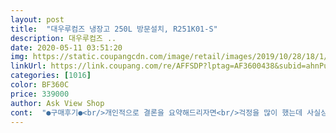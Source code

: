 ```yaml
---
layout: post 
title:  "대우루컴즈 냉장고 250L 방문설치, R251K01-S" 
description: 대우루컴즈 ..
date: 2020-05-11 03:51:20 
img: https://static.coupangcdn.com/image/retail/images/2019/10/28/18/1/70ef15ea-cae5-4771-a91f-f772fb9642db.jpg 
linkUrl: https://link.coupang.com/re/AFFSDP?lptag=AF3600438&subid=ahnPublicAsk&pageKey=326847544&itemId=1046061701&vendorItemId=5508461435&traceid=V0-113-5c2aed020810c9ef 
categories: [1016] 
color: BF360C 
price: 339000 
author: Ask View Shop 
cont:  "●구매후기●<br/>개인적으로 결론을 요약해드리자면<br/>걱정을 많이 했는데 사실상 직접 받아보고 나니 그런 건 거의 없었습니다.<br/><br/>구매후기 글에 보면 성애도 많이 쌓이고, 소음도 심하고, 별로 좋지 않다는 의견이 많아서<br/>그리고 지금까지 냉동실에 성애가 생긴적은 단 한 번도 없었습니다.<br/><br/>기본적인 안전사항 등 아무 설명도 없고 그냥 갖다 놓고 꼽고 바로 가버리십니다.<br/><br/>냉장고 안에 음식이나 다른 것들이 많다보니 별로 차갑지가 않아서  좀 더 차가운 걸 원한다 하시면 냉장고 열어서 다이어리 1~2단계만 올리시면 20분 뒤에 금방 차가워 집니다.<br/><br/>다만, 단계를 올리다보면 온도가 내려가서 냉장고 문을 자주 열고, 닫으면 성애가 자주 생기긴 하는데 그때는 잠시 온도를 올려놓고 성애를 녹인 다음에 마른 수건으로 닦으면 아무 문제 없어요 ㅋㅋㅋ<br/>단점은 제품보다는 서비스 입니다.<br/><br/>사용 설명서에 보면 벽에서 10cm정도 띄워놓고 써야 안전하다고 되어 있는데, 설치해주시는 분들이 그냥 갖다 놓고 전원 플로그만 대충 아무대나 꼽고 그냥 가버리셨어요.<br/><br/>소음도 거의없구요 내부공간도 커서 실용적이네요<br/>온도 조절이 다이어리 식이라서 약간 불편하다 라고 하기도 그렇고 편하다고 하기에도 그렇고... <br/> 애매하긴 하지만 크게 불편한건 없습니다.<br/> 그냥 그저 그러려니 할 정도?<br/>일단 기본적으로 소음이 거의 없어요.<br/>(다이어리로 온도 조절할 때 10분 정도? 만 약간 소리가 나지 그 이후로는 조용합니다.<br/>) 그리고 물건이 오자마자 다른 거 복잡하게 설정하실 필요없이 전원 코드만 꼽으면 끝입니다.<br/><br/>자취하는 입장으로써 2명 이상 같이 사시는 분들이 쓰셔도 넉넉할 정도로 공간이 쾌적합니다.<br/><br/>제품에는 전혀 이상이 없습니다.<br/> 오히려 제품은 매우 좋습니다.<br/><br/>총알 배송으로 왔구요 큼직한게아주맘에 듭니다<br/>추가 부품을 어떻게 사용해야 하는 지,<br/>크기때문에 이것저것비교를 많이 했는데 가격대비 잘 산것같아요<br/>틀고 하루가 지났는데 성에가 생기네요.<br/>얼음트레이 뚜껑없고많이 작아요.<br/>얼음통물론 없구요.<br/>외관심플하니 고급스러워요.<br/>외관 열감있구요.<br/>혼자쓰기 좋은데.<br/>.<br/> 성에때문에  한달후 평 다시 쓸께요<br/>하지만 서비스 쪽에서는 많이 불편함을 느끼실 수 있습니다.<br/><br/>혼자서 나사 조절한다고 아주 진땀 뺐습니다.<br/> 무겁기도 무거워서 냉장고 잘못 들다가 힘 잘못줘서 넘어뜨려서 제품 다 망가지는 거 아닌가 라는 걱정도 많이 했었어요.<br/> 결국은 나사 조절이 아니라 뒤에 있는 바퀴 부분에 박스 때어네서 작게 접어서 높이 겨우 맞췄습니다... <br/><br/>" 
---
```

